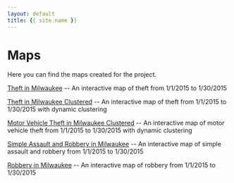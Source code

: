 ```yaml
---
layout: default
title: {{ site.name }}
---
```

# Maps

Here you can find the maps created for the project.

[Theft in Milwaukee](./theftmap.html) -- An interactive map of theft from 1/1/2015 to 1/30/2015

[Theft in Milwaukee Clustered](./theftMapd3.html) -- An interactive map of theft from 1/1/2015 to 1/30/2015 with dynamic clustering

[Motor Vehicle Theft in Milwaukee Clustered](./motorTheftMapd3.html) -- An interactive map of motor vehicle theft from 1/1/2015 to 1/30/2015 with dynamic clustering

[Simple Assault and Robbery in Milwaukee](./assault_and_robbery.html) -- An interactive map of simple assault and robbery from 1/1/2015 to 1/30/2015

[Robbery in Milwaukee](./robbery.html) -- An interactive map of robbery from 1/1/2015 to 1/30/2015

